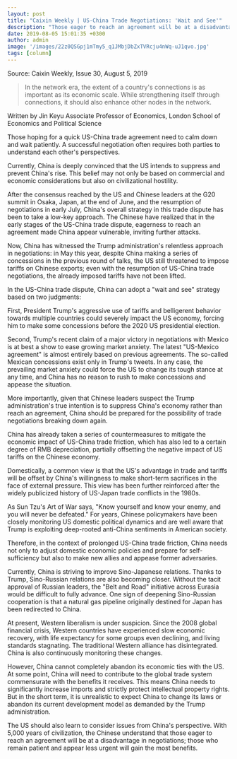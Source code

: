 ```yaml
---
layout: post
title: "Caixin Weekly | US-China Trade Negotiations: 'Wait and See'"
description: "Those eager to reach an agreement will be at a disadvantage in negotiations; those who appear less urgent will gain the most benefits."
date: 2019-08-05 15:01:35 +0300
author: admin
image: '/images/22z0QSGpj1mTmy5_q1JMbjDbZxTVRcju4nWq-uJ1qvo.jpg'
tags: [column]
---
```

Source: Caixin Weekly, Issue 30, August 5, 2019

> In the network era, the extent of a country's connections is as important as its economic scale. While strengthening itself through connections, it should also enhance other nodes in the network.

Written by Jin Keyu
Associate Professor of Economics, London School of Economics and Political Science

Those hoping for a quick US-China trade agreement need to calm down and wait patiently. A successful negotiation often requires both parties to understand each other's perspectives.

Currently, China is deeply convinced that the US intends to suppress and prevent China's rise. This belief may not only be based on commercial and economic considerations but also on civilizational hostility.

After the consensus reached by the US and Chinese leaders at the G20 summit in Osaka, Japan, at the end of June, and the resumption of negotiations in early July, China's overall strategy in this trade dispute has been to take a low-key approach. The Chinese have realized that in the early stages of the US-China trade dispute, eagerness to reach an agreement made China appear vulnerable, inviting further attacks.

Now, China has witnessed the Trump administration's relentless approach in negotiations: in May this year, despite China making a series of concessions in the previous round of talks, the US still threatened to impose tariffs on Chinese exports; even with the resumption of US-China trade negotiations, the already imposed tariffs have not been lifted.

In the US-China trade dispute, China can adopt a "wait and see" strategy based on two judgments:

First, President Trump's aggressive use of tariffs and belligerent behavior towards multiple countries could severely impact the US economy, forcing him to make some concessions before the 2020 US presidential election.

Second, Trump's recent claim of a major victory in negotiations with Mexico is at best a show to ease growing market anxiety. The latest "US-Mexico agreement" is almost entirely based on previous agreements. The so-called Mexican concessions exist only in Trump's tweets. In any case, the prevailing market anxiety could force the US to change its tough stance at any time, and China has no reason to rush to make concessions and appease the situation.

More importantly, given that Chinese leaders suspect the Trump administration's true intention is to suppress China's economy rather than reach an agreement, China should be prepared for the possibility of trade negotiations breaking down again.

China has already taken a series of countermeasures to mitigate the economic impact of US-China trade friction, which has also led to a certain degree of RMB depreciation, partially offsetting the negative impact of US tariffs on the Chinese economy.

Domestically, a common view is that the US's advantage in trade and tariffs will be offset by China's willingness to make short-term sacrifices in the face of external pressure. This view has been further reinforced after the widely publicized history of US-Japan trade conflicts in the 1980s.

As Sun Tzu's Art of War says, "Know yourself and know your enemy, and you will never be defeated." For years, Chinese policymakers have been closely monitoring US domestic political dynamics and are well aware that Trump is exploiting deep-rooted anti-China sentiments in American society.

Therefore, in the context of prolonged US-China trade friction, China needs not only to adjust domestic economic policies and prepare for self-sufficiency but also to make new allies and appease former adversaries.

Currently, China is striving to improve Sino-Japanese relations. Thanks to Trump, Sino-Russian relations are also becoming closer. Without the tacit approval of Russian leaders, the "Belt and Road" initiative across Eurasia would be difficult to fully advance. One sign of deepening Sino-Russian cooperation is that a natural gas pipeline originally destined for Japan has been redirected to China.

At present, Western liberalism is under suspicion. Since the 2008 global financial crisis, Western countries have experienced slow economic recovery, with life expectancy for some groups even declining, and living standards stagnating. The traditional Western alliance has disintegrated. China is also continuously monitoring these changes.

However, China cannot completely abandon its economic ties with the US. At some point, China will need to contribute to the global trade system commensurate with the benefits it receives. This means China needs to significantly increase imports and strictly protect intellectual property rights. But in the short term, it is unrealistic to expect China to change its laws or abandon its current development model as demanded by the Trump administration.

The US should also learn to consider issues from China's perspective. With 5,000 years of civilization, the Chinese understand that those eager to reach an agreement will be at a disadvantage in negotiations; those who remain patient and appear less urgent will gain the most benefits.